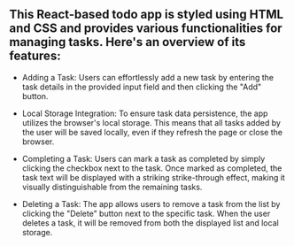 ## This React-based todo app is styled using HTML and CSS and provides various functionalities for managing tasks. Here's an overview of its features:

* Adding a Task: Users can effortlessly add a new task by entering the task details in the provided input field and then clicking the "Add" button.

* Local Storage Integration: To ensure task data persistence, the app utilizes the browser's local storage. This means that all tasks added by the user will be saved locally, even if they refresh the page or close the browser.

* Completing a Task: Users can mark a task as completed by simply clicking the checkbox next to the task. Once marked as completed, the task text will be displayed with a striking strike-through effect, making it visually distinguishable from the remaining tasks.

* Deleting a Task: The app allows users to remove a task from the list by clicking the "Delete" button next to the specific task. When the user deletes a task, it will be removed from both the displayed list and local storage.

